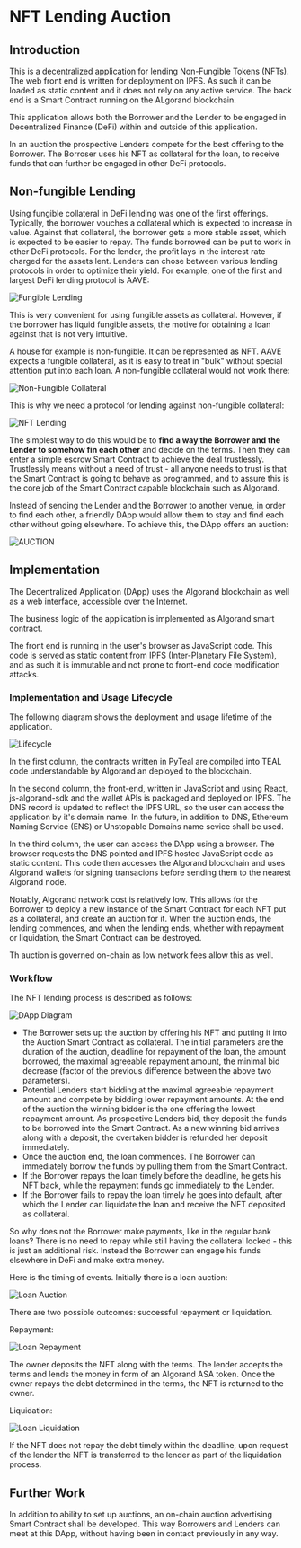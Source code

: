 # NFT Lending Auction

## Introduction

This is a decentralized application for lending Non-Fungible Tokens (NFTs). The web front end is written for deployment on IPFS. As such it can be loaded as static content and it does not rely on any active service. The back end is a Smart Contract running on the ALgorand blockchain. 

This application allows both the Borrower and the Lender to be engaged in Decentralized Finance (DeFi) within and outside of this application. 

In an auction the prospective Lenders compete for the best offering to the Borrower. The Borroser uses his NFT as collateral for the loan, to receive funds that can further be engaged in other DeFi protocols.

## Non-fungible Lending

Using fungible collateral in DeFi lending was one of the first offerings. Typically, the borrower vouches a collateral which is expected to increase in value. Against that collateral, the borrower gets a more stable asset, which is expected to be easier to repay. The funds borrowed can be put to work in other DeFi protocols. For the lender, the profit lays in the interest rate charged for the assets lent. Lenders can chose between various lending protocols in order to optimize their yield. For example, one of the first and largest DeFi lending protocol is AAVE:

![Fungible Lending](doc/AAVE%203D.png)

This is very convenient for using fungible assets as collateral. However, if the borrower has liquid fungible assets, the motive for obtaining a loan against that is not very intuitive. 

A house for example is non-fungible. It can be represented as NFT. AAVE expects a fungible collateral, as it is easy to treat in "bulk" without special attention put into each loan. A non-fungible collateral would not work there:

![Non-Fungible Collateral](doc/AAVE%20Fail%203D.png)

This is why we need a protocol for lending against non-fungible collateral:

![NFT Lending](doc/NFT%20LENDING%203D.png)

The simplest way to do this would be to **find a way the Borrower and the Lender to somehow fin each other** and decide on the terms. Then they can enter a simple escrow Smart Contract to achieve the deal trustlessly. Trustlessly means without a need of trust - all anyone needs to trust is that the Smart Contract is going to behave as programmed, and to assure this is the core job of the Smart Contract capable blockchain such as Algorand.

Instead of sending the Lender and the Borrower to another venue, in order to find each other, a friendly DApp would allow them to stay and find each other without going elsewhere. To achieve this, the DApp offers an auction:

![AUCTION](doc/AUCTION.png)

## Implementation

The Decentralized Application (DApp) uses the Algorand blockchain as well as a web interface, accessible over the Internet.

The business logic of the application is implemented as Algorand smart contract.

The front end is running in the user's browser as JavaScript code. This code is served as static content from IPFS (Inter-Planetary File System), and as such it is immutable and not prone to front-end code modification attacks.

### Implementation and Usage Lifecycle

The following diagram shows the deployment and usage lifetime of the application.

![Lifecycle](doc/Development%20and%20Usage%20Process.png)

In the first column, the contracts written in PyTeal are compiled into TEAL code understandable by Algorand an deployed to the blockchain.

In the second column, the front-end, written in JavaScript and using React, js-algorand-sdk and the wallet APIs is packaged and deployed on IPFS. The DNS record is updated to reflect the IPFS URL, so the user can access the application by it's domain name. In the future, in addition to DNS, Ethereum Naming Service (ENS) or Unstopable Domains name sevice shall be used.

In the third column, the user can access the DApp using a browser. The browser requests the DNS pointed and IPFS hosted JavaScript code as static content. This code then accesses the Algorand blockchain and uses Algorand wallets for signing transacions before sending them to the nearest Algorand node. 

Notably, Algorand network cost is relatively low. This allows for the Borrower to deploy a new instance of the Smart Contract for each NFT put as a collateral, and create an auction for it. When the auction ends, the lending commences, and when the lending ends, whether with repayment or liquidation, the Smart Contract can be destroyed.

Th auction is governed on-chain as low network fees allow this as well. 

### Workflow

The NFT lending process is described as follows:

![DApp Diagram](doc/DApp%20Diagram.png)

- The Borrower sets up the auction by offering his NFT and putting it into the Auction Smart Contract as collateral. The initial parameters are the duration of the auction, deadline for repayment of the loan, the amount borrowed, the maximal agreeable repayment amount, the minimal bid decrease (factor of the previous difference between the above two parameters).
- Potential Lenders start bidding at the maximal agreeable repayment amount and compete by bidding lower repayment amounts. At the end of the auction the winning bidder is the one offering the lowest repayment amount. As prospective Lenders bid, they deposit the funds to be borrowed into the Smart Contract. As a new winning bid arrives along with a deposit, the overtaken bidder is refunded her deposit immediately.
- Once the auction end, the loan commences. The Borrower can immediately borrow the funds by pulling them from the Smart Contract.
- If the Borrower repays the loan timely before the deadline, he gets his NFT back, while the repayment funds go immediately to the Lender.
- If the Borrower fails to repay the loan timely he goes into default, after which the Lender can liquidate the loan and receive the NFT deposited as collateral. 

So why does not the Borrower make payments, like in the regular bank loans? There is no need to repay while still having the collateral locked - this is just an additional risk. Instead the Borrower can engage his funds elsewhere in DeFi and make extra money.

Here is the timing of events. Initially there is a loan auction:

![Loan Auction](doc/Loan%20Auction.png)

There are two possible outcomes: successful repayment or liquidation.

Repayment:

![Loan Repayment](doc/Loan%20Repayment.png)

The owner deposits the NFT along with the terms. The lender accepts the terms and lends the money in form of an Algorand ASA token. Once the owner repays the debt determined in the terms, the NFT is returned to the owner.

Liquidation:

![Loan Liquidation](doc/Loan%20Liquidation.png)

If the NFT does not repay the debt timely within the deadline, upon request of the lender the NFT is transferred to the lender as part of the liquidation process.

## Further Work

In addition to ability to set up auctions, an on-chain auction advertising Smart Contract shall be developed. This way Borrowers and Lenders can meet at this DApp, without having been in contact previously in any way. 
